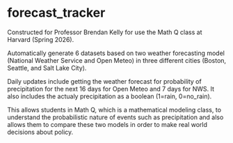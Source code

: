 # forecast_tracker

Constructed for Professor Brendan Kelly for use the Math Q class at Harvard (Spring 2026).

Automatically generate 6 datasets based on two weather forecasting model (National Weather Service and Open Meteo) in three different cities (Boston, Seattle, and Salt Lake City).

Daily updates include getting the weather forecast for probability of precipitation for the next 16 days for Open Meteo and 7 days for NWS. It also includes the actualy precipitation as a boolean (1=rain, 0=no_rain).

This allows students in Math Q, which is a mathematical modeling class, to understand the probabilistic nature of events such as precipitation and also allows them to compare these two models in order to make real world decisions about policy.
